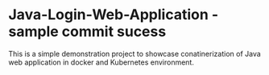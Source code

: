 # Java-Login-Web-Application - sample commit sucess
This is a simple demonstration project to showcase conatinerization of Java web application in docker and Kubernetes environment.
